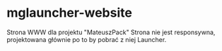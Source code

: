 # mglauncher-website
Strona WWW dla projektu "MateuszPack"
Strona nie jest responsywna, projektowana głównie po to by pobrać z niej Launcher.
